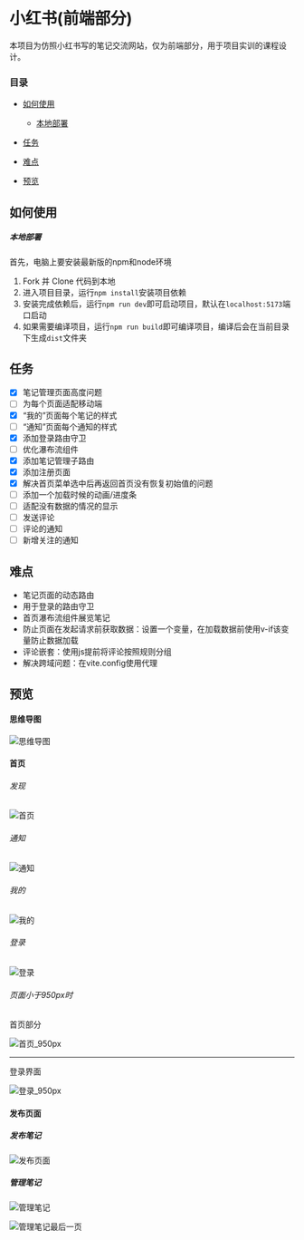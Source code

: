 # 小红书(前端部分)

本项目为仿照小红书写的笔记交流网站，仅为前端部分，用于项目实训的课程设计。

### 目录

- [如何使用](#如何使用)
  - [本地部署](#本地部署)
  
- [任务](#任务)
- [难点](#难点)
- [预览](#预览)

## 如何使用

##### 本地部署

首先，电脑上要安装最新版的npm和node环境

1. Fork 并 Clone 代码到本地
2. 进入项目目录，运行`npm install`安装项目依赖
3. 安装完成依赖后，运行`npm run dev`即可启动项目，默认在`localhost:5173`端口启动
4. 如果需要编译项目，运行`npm run build`即可编译项目，编译后会在当前目录下生成`dist`文件夹

## 任务
- [x] 笔记管理页面高度问题
- [ ] 为每个页面适配移动端
- [x] “我的”页面每个笔记的样式
- [ ] “通知”页面每个通知的样式
- [x] 添加登录路由守卫 
- [ ] 优化瀑布流组件
- [x] 添加笔记管理子路由
- [x] 添加注册页面
- [x] 解决首页菜单选中后再返回首页没有恢复初始值的问题
- [ ] 添加一个加载时候的动画/进度条
- [ ] 适配没有数据的情况的显示
- [ ] 发送评论
- [ ] 评论的通知
- [ ] 新增关注的通知

## 难点

- 笔记页面的动态路由
- 用于登录的路由守卫
- 首页瀑布流组件展览笔记
- 防止页面在发起请求前获取数据：设置一个变量，在加载数据前使用v-if该变量防止数据加载
- 评论嵌套：使用js提前将评论按照规则分组
- 解决跨域问题：在vite.config使用代理

## 预览

#### 思维导图

![思维导图](markdown/images/思维导图.png)

#### 首页

###### 发现

![首页](markdown/images/首页.png)

###### 通知

![通知](markdown/images/通知.png)

###### 我的

![我的](markdown/images/我的.png)

###### 登录

![登录](markdown/images/登录弹窗.png)

###### 页面小于950px时

首页部分

![首页_950px](markdown/images/首页_950px.png)

------

登录界面

![登录_950px](markdown/images/登录_950px.png)

#### 发布页面

##### 发布笔记

![发布页面](markdown/images/发布页面.png)

##### 管理笔记

![管理笔记](markdown/images/管理笔记.png)

![管理笔记最后一页](markdown/images/管理笔记最后一页.png)